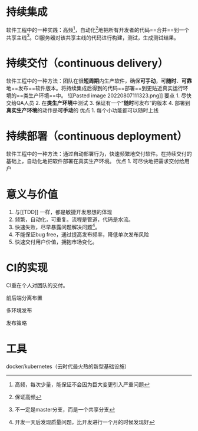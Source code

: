 # 持续集成
软件工程中的一种实践：高频[^1]，自动化[^2]地把所有开发者的代码==合并==到一个共享主线[^3]。CI服务器对该共享主线的代码进行构建，测试，生成测试结果。

# 持续交付（continuous delivery）
软件工程中的一种方法：团队在很**短周期**内生产软件，确保**可手动**，可**随时**、**可靠**地==发布==软件版本。将持续集成后得到的代码==部署==到更贴近真实运行环境的==类生产环境==中。
![[Pasted image 20220807111323.png]]
要点
	1. 尽快交给QA人员
	2. 在**类生产环境**中测试
	3. 保证有一个“**随时**可发布”的版本
	4. 部署到**真实生产环境**的动作是**可手动**的
优点
	1. 每个小功能都可以随时上线
# 持续部署（continuous deployment）
软件工程中的一种方法：通过自动部署行为，快速频繁地交付软件。在持续交付的基础上，自动化地把软件部署在真实生产环境。
优点
	1. 可尽快地把需求交付给用户

# 意义与价值
1. 与[[TDD]] 一样，都是敏捷开发思想的体现
2. 频繁，自动化，可重复。流程是管道，代码是水流。
3. 快速失败，尽早暴露问题解决问题[^4]。
4. 不能保证bug free，通过提高发布频率，降低单次发布风险
5. 快速交付用户价值，拥抱市场变化。

# CI的实现
CI重在个人对团队的交付。

前后端分离布置

多环境发布

发布策略

# 工具
docker/kubernetes（云时代最火热的新型基础设施）

[^1]: 高频，每次少量，能保证不会因为巨大变更引入严重问题
[^2]: 保证高频
[^3]: 不一定是master分支，而是一个共享分支
[^4]: 开发一天后发现质量问题，比开发进行一个月的时候发现好